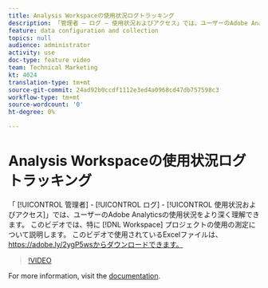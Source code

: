 ```yaml
---
title: Analysis Workspaceの使用状況ログトラッキング
description: 「管理者 — ログ — 使用状況およびアクセス」では、ユーザーのAdobe Analyticsの使用状況をより深く把握できます。 このビデオでは、Workspaceプロジェクトの使用の測定に特に焦点を当てます。
feature: data configuration and collection
topics: null
audience: administrator
activity: use
doc-type: feature video
team: Technical Marketing
kt: 4024
translation-type: tm+mt
source-git-commit: 24ad92b0ccdf1112e3ed4a0968cd47db757598c3
workflow-type: tm+mt
source-wordcount: '0'
ht-degree: 0%

---
```



# Analysis Workspaceの使用状況ログトラッキング

「 [!UICONTROL 管理者] - [!UICONTROL ログ] - [!UICONTROL 使用状況およびアクセス]」では、ユーザーのAdobe Analyticsの使用状況をより深く理解できます。 このビデオでは、特に [!DNL Workspace] プロジェクトの使用の測定について説明します。 このビデオで使用されているExcelファイルは、https://adobe.ly/2ygP5wsからダウンロードできます。

>[!VIDEO](https://video.tv.adobe.com/v/29768/?quality=12)

For more information, visit the [documentation](https://docs.adobe.com/help/en/analytics/admin/admin-tools/logs.html).
